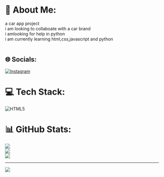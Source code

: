 # 💫 About Me:
a car app project<br>i am looking to collaboate  with a car brand<br>i amlooking for help in python<br>i am currently learning html,css,javascript and python<br><br>


## 🌐 Socials:
[![Instagram](https://img.shields.io/badge/Instagram-%23E4405F.svg?logo=Instagram&logoColor=white)](https://instagram.com/christinxi21) 

# 💻 Tech Stack:
![HTML5](https://img.shields.io/badge/html5-%23E34F26.svg?style=for-the-badge&logo=html5&logoColor=white)
# 📊 GitHub Stats:
![](https://github-readme-stats.vercel.app/api?username=ChristianNgatho&theme=dark&hide_border=false&include_all_commits=false&count_private=false)<br/>
![](https://nirzak-streak-stats.vercel.app/?user=ChristianNgatho&theme=dark&hide_border=false)<br/>
![](https://github-readme-stats.vercel.app/api/top-langs/?username=ChristianNgatho&theme=dark&hide_border=false&include_all_commits=false&count_private=false&layout=compact)

---
[![](https://visitcount.itsvg.in/api?id=ChristianNgatho&icon=0&color=0)](https://visitcount.itsvg.in)

<!-- Proudly created with GPRM ( https://gprm.itsvg.in ) -->
